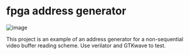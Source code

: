 # fpga address generator

![image](https://github.com/lacca0/fpga-modules/assets/20230553/3f185fea-8650-4e17-856c-f80a7d980e6a)

This project is an example of an address generator for a non-sequential video buffer reading scheme.
Use verilator and GTKwave to test.  
